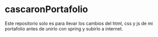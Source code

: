 # cascaronPortafolio
Este repositorio solo es para llevar los cambios del html, css y js de mi portafolio antes de unirlo con spring y subirlo a internet.
